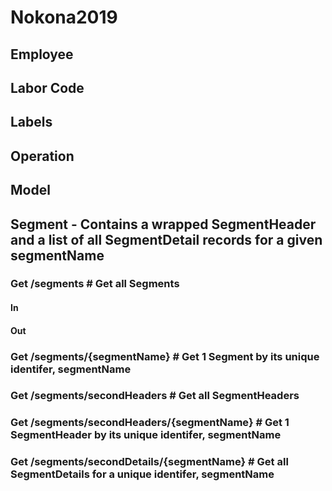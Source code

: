# Nokona2019

## Employee 

## Labor Code

## Labels

## Operation

## Model

## Segment - Contains a wrapped SegmentHeader and a list of all SegmentDetail records for a given segmentName
### Get /segments # Get all Segments
#### In

#### Out


### Get /segments/{segmentName} # Get 1 Segment by its unique identifer, segmentName
### Get /segments/secondHeaders # Get all SegmentHeaders
### Get /segments/secondHeaders/{segmentName} # Get 1 SegmentHeader by its unique identifer, segmentName
### Get /segments/secondDetails/{segmentName} # Get all SegmentDetails for a unique identifer, segmentName


